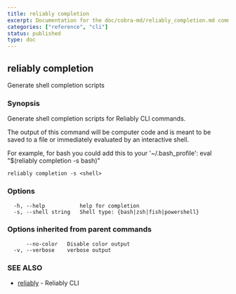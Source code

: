 ```yaml
---
title: reliably completion
excerpt: Documentation for the doc/cobra-md/reliably_completion.md command in the Reliably CLI
categories: ["reference", "cli"]
status: published
type: doc
---
```

## reliably completion

Generate shell completion scripts

### Synopsis

Generate shell completion scripts for Reliably CLI commands.

The output of this command will be computer code and is meant to be saved to a
file or immediately evaluated by an interactive shell.

For example, for bash you could add this to your '~/.bash_profile':
  eval "$(reliably completion -s bash)"

```
reliably completion -s <shell>
```

### Options

```
  -h, --help           help for completion
  -s, --shell string   Shell type: {bash|zsh|fish|powershell}
```

### Options inherited from parent commands

```
      --no-color   Disable color output
  -v, --verbose    verbose output
```

### SEE ALSO

* [reliably](/docs/reference/cli/reliably/)	 - Reliably CLI


